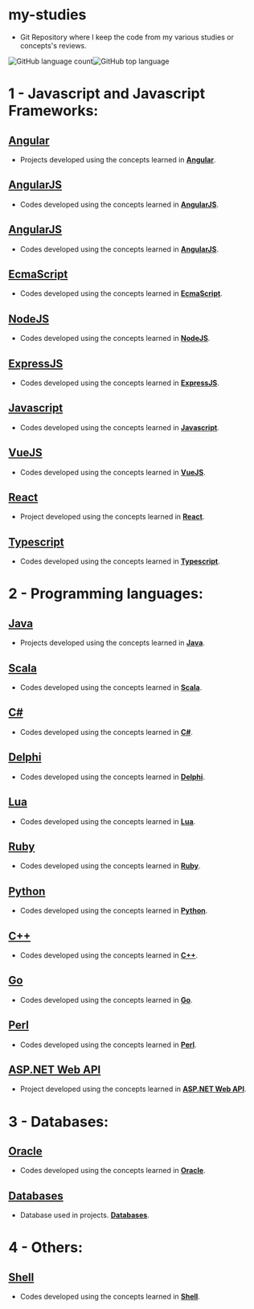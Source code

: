 # my-studies
- Git Repository where I keep the code from my various studies or concepts's reviews.

![GitHub language count](https://img.shields.io/github/languages/count/anderson-81/my-studies)![GitHub top language](https://img.shields.io/github/languages/top/anderson-81/my-studies)

# 1 - Javascript and Javascript Frameworks:

## [Angular](https://github.com/anderson-81/my-studies/tree/master/angular)
* Projects developed using the concepts learned in [**Angular**](https://github.com/anderson-81/my-studies/tree/master/angular).
## [AngularJS](https://github.com/anderson-81/my-studies/tree/angularjs)
* Codes developed using the concepts learned in [**AngularJS**](https://github.com/anderson-81/my-studies/tree/master/angularjs).
## [AngularJS](https://github.com/anderson-81/my-studies/tree/master/angularjs)
* Codes developed using the concepts learned in [**AngularJS**](https://github.com/anderson-81/my-studies/tree/master/angularjs).
## [EcmaScript](https://github.com/anderson-81/my-studies/tree/ecmascript)
* Codes developed using the concepts learned in [**EcmaScript**](https://github.com/anderson-81/my-studies/tree/master/delphi).
## [NodeJS](https://github.com/anderson-81/my-studies/tree/nodejs)
* Codes developed using the concepts learned in [**NodeJS**](https://github.com/anderson-81/my-studies/tree/master/nodejs).
## [ExpressJS](https://github.com/anderson-81/my-studies/tree/expressjs)
* Codes developed using the concepts learned in [**ExpressJS**](https://github.com/anderson-81/my-studies/tree/master/expressjs).
## [Javascript](https://github.com/anderson-81/my-studies/tree/javascript)
* Codes developed using the concepts learned in [**Javascript**](https://github.com/anderson-81/my-studies/tree/master/javascript).
## [VueJS](https://github.com/anderson-81/my-studies/tree/vuejs)
* Codes developed using the concepts learned in [**VueJS**](https://github.com/anderson-81/my-studies/tree/master/vuejs).
## [React](https://github.com/anderson-81/my-studies/tree/master/react)
* Project developed using the concepts learned in [**React**](https://github.com/anderson-81/my-studies/tree/master/react).
## [Typescript](https://github.com/anderson-81/my-studies/tree/master/typescript/typescript-studies)
* Codes developed using the concepts learned in [**Typescript**](https://github.com/anderson-81/my-studies/tree/master/typescript/typescript-studies).

# 2 - Programming languages:

## [Java](https://github.com/anderson-81/my-studies/tree/master/java)
* Projects developed using the concepts learned in [**Java**](https://github.com/anderson-81/my-studies/tree/master/java).
## [Scala](https://github.com/anderson-81/my-studies/tree/master/scala/tutorialspoint)
* Codes developed using the concepts learned in [**Scala**](https://github.com/anderson-81/my-studies/tree/master/scala/tutorialspoint).
## [C#](https://github.com/anderson-81/my-studies/tree/master/csharp)
* Codes developed using the concepts learned in [**C#**](https://github.com/anderson-81/my-studies/tree/master/csharp).
## [Delphi](https://github.com/anderson-81/my-studies/tree/delphi)
* Codes developed using the concepts learned in [**Delphi**](https://github.com/anderson-81/my-studies/tree/master/delphi).
## [Lua](https://github.com/anderson-81/my-studies/tree/lua)
* Codes developed using the concepts learned in [**Lua**](https://github.com/anderson-81/my-studies/tree/master/lua).
## [Ruby](https://github.com/anderson-81/my-studies/tree/master/ruby)
* Codes developed using the concepts learned in [**Ruby**](https://github.com/anderson-81/my-studies/tree/master/ruby).
## [Python](https://github.com/anderson-81/my-studies/tree/master/python)
* Codes developed using the concepts learned in [**Python**](https://github.com/anderson-81/my-studies/tree/master/python).
## [C++](https://github.com/anderson-81/my-studies/tree/c++)
* Codes developed using the concepts learned in [**C++**](https://github.com/anderson-81/my-studies/tree/master/c++).
## [Go](https://github.com/anderson-81/my-studies/tree/master/go)
* Codes developed using the concepts learned in [**Go**](https://github.com/anderson-81/my-studies/tree/master/go).
## [Perl](https://github.com/anderson-81/my-studies/tree/master/perl/PerlStudies)
* Codes developed using the concepts learned in [**Perl**](https://github.com/anderson-81/my-studies/tree/master/perl/PerlStudies).
## [ASP.NET Web API](https://github.com/anderson-81/my-studies/tree/master/webapi/BlogProject)
* Project developed using the concepts learned in [**ASP.NET Web API**](https://github.com/anderson-81/my-studies/tree/master/webapi/BlogProject).

# 3 - Databases:

## [Oracle](https://github.com/anderson-81/my-studies/tree/oracle)
* Codes developed using the concepts learned in [**Oracle**](https://github.com/anderson-81/my-studies/tree/master/oracle).
## [Databases](https://github.com/anderson-81/my-studies/tree/databases)
* Database used in projects. [**Databases**](https://github.com/anderson-81/my-studies/tree/master/databases).

# 4 - Others:

## [Shell](https://github.com/anderson-81/my-studies/tree/shell)
* Codes developed using the concepts learned in [**Shell**](https://github.com/anderson-81/my-studies/tree/master/shell).